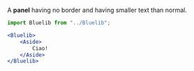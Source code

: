 A **panel** having no border and having smaller text than normal.

```jsx
import Bluelib from "../Bluelib";

<Bluelib>
    <Aside>
        Ciao!
    </Aside>
</Bluelib>
```
